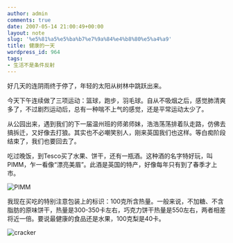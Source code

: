 ```yaml
---
author: admin
comments: true
date: 2007-05-14 21:00:49+00:00
layout: note
slug: '%e5%81%a5%e5%ba%b7%e7%9a%84%e4%b8%80%e5%a4%a9'
title: 健康的一天
wordpress_id: 964
tags:
- 生活不是条件反射
---
```


好几天的连阴雨终于停了，年轻的太阳从树林中跳跃出来。

今天下午连续做了三项运动：篮球，跑步，羽毛球。自从不吸烟之后，感觉肺清爽多了，不过剧烈运动后，总有一种喘不上气的感觉，还是平常运动太少了。

从公园出来，遇到我们的下一届温州班的师弟师妹，浩浩荡荡排着队走路，仿佛去搞拆迁，又好像去打狼。其实也不必嘲笑别人，刚来英国我们也这样。等白痴阶段结束了，我们也要回去了。

吃过晚饭，到Tesco买了水果、饼干，还有一瓶酒。这种酒的名字特好玩，叫PIMM，乍一看像“漂亮美眉”。此酒是英国的特产，好像每年只有到了春季才上市。

![PIMM](http://farm1.static.flickr.com/211/498336181_8922b5f326_m.jpg)

我现在买吃的特别注意包装上的标识：100克所含热量。一般来说，不加糖、不含脂肪的原味饼干，热量是300-350卡左右，巧克力饼干热量是550左右，两者相差将近一倍。要说最健康的食品还是水果，100克梨是40卡。

![cracker](http://farm1.static.flickr.com/201/498297258_ff6a74dcc3_m.jpg)
